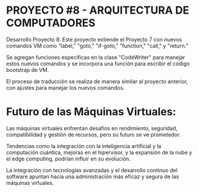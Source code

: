 # PROYECTO #8 - ARQUITECTURA DE COMPUTADORES
Desarrollo Proyecto 8:
Este proyecto extiende el Proyecto 7 con nuevos comandos VM como "label," "goto," "if-goto," "function," "call," y "return."

Se agregan funciones específicas en la clase "CodeWriter" para manejar estos nuevos comandos y se incorpora una función para escribir el código bootstrap de VM.

El proceso de traducción se realiza de manera similar al proyecto anterior, con ajustes para manejar los nuevos comandos.

# Futuro de las Máquinas Virtuales:
Las máquinas virtuales enfrentan desafíos en rendimiento, seguridad, compatibilidad y gestión de recursos, pero su futuro se ve prometedor.

Tendencias como la integración con la inteligencia artificial y la computación cuántica, mejoras en el hipervisor, y la expansión de la nube y el edge computing, podrían influir en su evolución.

La integración con tecnologías avanzadas y el desarrollo continuo del software apuntan hacia una administración más eficaz y segura de las máquinas virtuales.